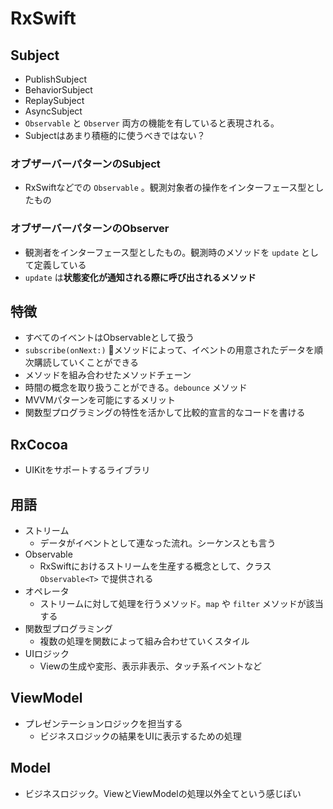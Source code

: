 # RxSwift

## Subject

- PublishSubject
- BehaviorSubject
- ReplaySubject
- AsyncSubject
- `Observable` と `Observer` 両方の機能を有していると表現される。
- Subjectはあまり積極的に使うべきではない？

### オブザーバーパターンのSubject

- RxSwiftなどでの `Observable` 。観測対象者の操作をインターフェース型としたもの

### オブザーバーパターンのObserver

- 観測者をインターフェース型としたもの。観測時のメソッドを `update` として定義している
- `update` は**状態変化が通知される際に呼び出されるメソッド**

## 特徴

- すべてのイベントはObservableとして扱う
- `subscribe(onNext:)` メソッドによって、イベントの用意されたデータを順次購読していくことができる
- メソッドを組み合わせたメソッドチェーン
- 時間の概念を取り扱うことができる。`debounce` メソッド
- MVVMパターンを可能にするメリット
- 関数型プログラミングの特性を活かして比較的宣言的なコードを書ける

## RxCocoa

- UIKitをサポートするライブラリ

## 用語

- ストリーム
  - データがイベントとして連なった流れ。シーケンスとも言う
- Observable
  - RxSwiftにおけるストリームを生産する概念として、クラス `Observable<T>` で提供される
- オペレータ
  - ストリームに対して処理を行うメソッド。`map` や `filter` メソッドが該当する
- 関数型プログラミング
  - 複数の処理を関数によって組み合わせていくスタイル
- UIロジック
  - Viewの生成や変形、表示非表示、タッチ系イベントなど

## ViewModel

- プレゼンテーションロジックを担当する
  - ビジネスロジックの結果をUIに表示するための処理

## Model

- ビジネスロジック。ViewとViewModelの処理以外全てという感じぽい
